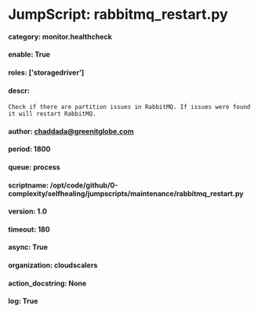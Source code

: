 
# JumpScript: rabbitmq_restart.py
        
#### category: monitor.healthcheck
#### enable: True
#### roles: ['storagedriver']
#### descr: 
```
Check if there are partition issues in RabbitMQ. If issues were found it will restart RabbitMQ. 

```
#### author: chaddada@greenitglobe.com
#### period: 1800
#### queue: process
#### scriptname: /opt/code/github/0-complexity/selfhealing/jumpscripts/maintenance/rabbitmq_restart.py
#### version: 1.0
#### timeout: 180
#### async: True
#### organization: cloudscalers
#### action_docstring: None
#### log: True